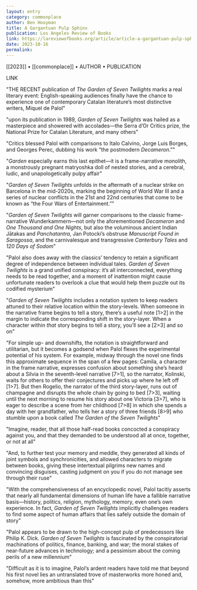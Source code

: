 ```yaml
---
layout: entry
category: commonplace
author: Ben Hooyman
title: A Gargantuan Pulp Sphinx
publication: Los Angeles Review of Books
link: https://lareviewofbooks.org/article/article-a-gargantuan-pulp-sphinx-on-miquel-de-palols-the-garden-of-seven-twilights/
date: 2023-10-16
permalink:
---
```


[[2023]] • [[commonplace]] • AUTHOR • PUBLICATION

LINK

"THE RECENT publication of *The* *Garden of Seven Twilights* marks a real literary event: English-speaking audiences finally have the chance to experience one of contemporary Catalan literature’s most distinctive writers, Miquel de Palol"

"upon its publication in 1989, *Garden of Seven Twilights* was hailed as a masterpiece and showered with accolades—the Serra d’Or Critics prize, the National Prize for Catalan Literature, and many others"

"Critics blessed Palol with comparisons to Italo Calvino, Jorge Luis Borges, and Georges Perec, dubbing his work “the postmodern *Decameron*.”"

"*Garden* especially earns this last epithet—it is a frame-narrative monolith, a monstrously pregnant matryoshka doll of nested stories, and a cerebral, ludic, and unapologetically pulpy affair"

"*Garden of Seven Twilights* unfolds in the aftermath of a nuclear strike on Barcelona in the mid-2020s, marking the beginning of World War III and a series of nuclear conflicts in the 21st and 22nd centuries that come to be known as “the Four Wars of Entertainment.”"

"*Garden of Seven Twilights* will garner comparisons to the classic frame-narrative Wunderkammern—not only the aforementioned *Decameron* and *One Thousand and One Nights*, but also the voluminous ancient Indian Jātakas and *Panchatantra*, Jan Potocki’s obstruse *Manuscript Found in Saragossa*, and the carnivalesque and transgressive *Canterbury Tales* and *120 Days of Sodom*"

"Palol also does away with the classics’ tendency to retain a significant degree of independence between individual tales. *Garden of Seven Twilights* is a grand unified conspiracy: it’s all interconnected, everything needs to be read together, and a moment of inattention might cause unfortunate readers to overlook a clue that would help them puzzle out its codified mysterium"

"*Garden of Seven Twilights* includes a notation system to keep readers attuned to their relative location within the story-levels. When someone in the narrative frame begins to tell a story, there’s a useful note [1>2] in the margin to indicate the corresponding shift in the story-layer. When a character within *that* story begins to tell a story, you’ll see a [2>3] and so on"

"For simple up- and downshifts, the notation is straightforward and utilitarian, but it becomes a godsend when Palol flexes the experimental potential of his system. For example, midway through the novel one finds this approximate sequence in the span of a few pages: Camila, a character in the frame narrative, expresses confusion about something she’s heard about a Silvia in the seventh-level narrative [7>1], so the narrator, Kolinski, waits for others to offer their conjectures and picks up where he left off [1>7]. But then Rogelio, the narrator of the third story-layer, runs out of champagne and disrupts the whole chain by going to bed [7>3], waiting until the next morning to resume his story about one Victoria [3>7], who is eager to describe a scene from her childhood [7>8] in which she spends a day with her grandfather, who tells her a story of three friends [8>9] who stumble upon a book called *The Garden of the Seven Twilights*"

"Imagine, reader, that all those half-read books concocted a conspiracy against you, and that they demanded to be understood all at once, together, or not at all"

"And, to further test your memory and meddle, they generated all kinds of joint symbols and synchronicities, and allowed characters to migrate between books, giving these intertextual pilgrims new names and convincing disguises, casting judgment on you if you do not manage see through their ruse"

"With the comprehensiveness of an encyclopedic novel, Palol tacitly asserts that nearly all fundamental dimensions of human life have a fallible narrative basis—history, politics, religion, mythology, memory, even one’s own experience. In fact, *Garden of Seven Twilights* implicitly challenges readers to find some aspect of human affairs that lies safely outside the domain of story"

"Palol appears to be drawn to the high-concept pulp of predecessors like Philip K. Dick. *Garden of Seven Twilights* is fascinated by the conspiratorial machinations of politics, finance, banking, and war; the moral stakes of near-future advances in technology; and a pessimism about the coming perils of a new millennium"

"Difficult as it is to imagine, Palol’s ardent readers have told me that beyond his first novel lies an untranslated trove of masterworks more honed and, somehow, more ambitious than this"
